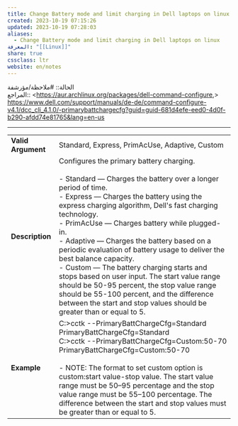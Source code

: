 ```yaml
---
title: Change Battery mode and limit charging in Dell laptops on linux
created: 2023-10-19 07:15:26
updated: 2023-10-19 07:28:03
aliases:
  - Change Battery mode and limit charging in Dell laptops on linux
المعرفة: "[[Linux]]"
share: true
cssclass: ltr
website: en/notes
---
```


الحالة:: #ملاحظة/مؤرشفة  
المراجع:: <<https://aur.archlinux.org/packages/dell-command-configure>,> <https://www.dell.com/support/manuals/de-de/command-configure-v4.1/dcc_cli_4.1.0/-primarybattchargecfg?guid=guid-681d4efe-eed0-4d0f-b290-afdd74e81765&lang=en-us>

---

|   |   |
|---|---|
|**Valid Argument**|Standard, Express, PrimAcUse, Adaptive, Custom|
|**Description**|Configures the primary battery charging.<br><br>- Standard — Charges the battery over a longer period of time.<br>- Express — Charges the battery using the express charging algorithm, Dell's fast charging technology.<br>- PrimAcUse — Charges battery while plugged-in.<br>- Adaptive — Charges the battery based on a periodic evaluation of battery usage to deliver the best balance capacity.<br>- Custom — The battery charging starts and stops based on user input. The start value range should be 50-95 percent, the stop value range should be 55-100 percent, and the difference between the start and stop values should be greater than or equal to 5. |
|**Example**|C:\>cctk --PrimaryBattChargeCfg=Standard<br>PrimaryBattChargeCfg=Standard<br>C:\>cctk --PrimaryBattChargeCfg=Custom:50-70<br>PrimaryBattChargeCfg=Custom:50-70<br><br>- NOTE: The format to set custom option is custom:start value-stop value. The start value range must be 50–95 percentage and the stop value range must be 55–100 percentage. The difference between the start and stop values must be greater than or equal to 5.|
